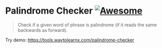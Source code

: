 # Palindrome Checker [![Awesome](https://cdn.rawgit.com/sindresorhus/awesome/d7305f38d29fed78fa85652e3a63e154dd8e8829/media/badge.svg)](https://github.com/sindresorhus/awesome)

>Check if a given word of phrase is palindrome (if it reads the same backwards as forward).

Try demo: https://tools.waytolearnx.com/palindrome-checker
